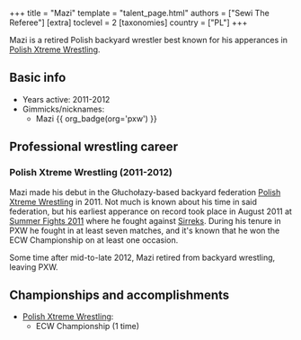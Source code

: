 +++
title = "Mazi"
template = "talent_page.html"
authors = ["Sewi The Referee"]
[extra]
toclevel = 2
[taxonomies]
country = ["PL"]
+++

Mazi is a retired Polish backyard wrestler best known for his apperances in [Polish Xtreme Wrestling](@/o/pxw.md).

## Basic info

* Years active: 2011-2012
* Gimmicks/nicknames:
  - Mazi {{ org_badge(org='pxw') }}

## Professional wrestling career

### Polish Xtreme Wrestling (2011-2012)

Mazi made his debut in the Głuchołazy-based backyard federation [Polish Xtreme Wrestling](@/o/pxw.md) in 2011. Not much is known about his time in said federation, but his earliest apperance on record took place in August 2011 at [Summer Fights 2011](@/e/pxw/2011-08-20-pxw-summer-fights-2011.md) where he fought against [Sirreks](@/w/sirreks.md). During his tenure in PXW he fought in at least seven matches, and it's known that he won the ECW Championship on at least one occasion.

Some time after mid-to-late 2012, Mazi retired from backyard wrestling, leaving PXW.

## Championships and accomplishments

* [Polish Xtreme Wrestling](@/o/pxw.md):
  - ECW Championship (1 time)
